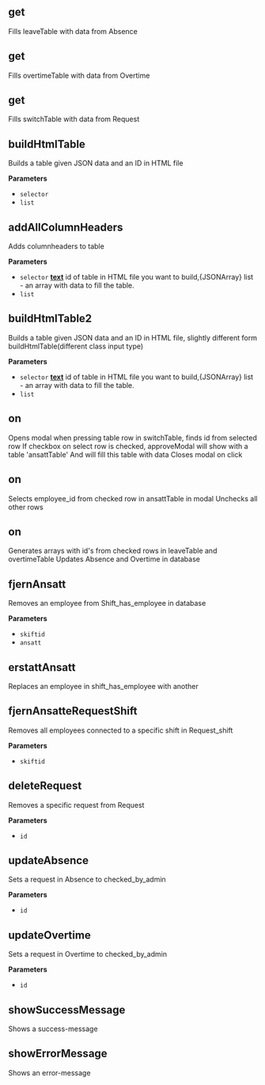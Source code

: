 <!-- Generated by documentation.js. Update this documentation by updating the source code. -->

## get

Fills leaveTable with data from Absence

## get

Fills overtimeTable with data from Overtime

## get

Fills switchTable with data from Request

## buildHtmlTable

Builds a table given JSON data and an ID in HTML file

**Parameters**

-   `selector`  
-   `list`  

## addAllColumnHeaders

Adds columnheaders to table

**Parameters**

-   `selector` **[text](https://developer.mozilla.org/en-US/docs/Web/HTML)** id of table in HTML file you want to build,{JSONArray} list - an array with data to fill the table.
-   `list`  

## buildHtmlTable2

Builds a table given JSON data and an ID in HTML file, slightly different form buildHtmlTable(different class input type)

**Parameters**

-   `selector` **[text](https://developer.mozilla.org/en-US/docs/Web/HTML)** id of table in HTML file you want to build,{JSONArray} list - an array with data to fill the table.
-   `list`  

## on

Opens modal when pressing table row in switchTable, finds id from selected row
If checkbox on select row is checked, approveModal will show with a table 'ansattTable'
And will fill this table with data
Closes modal on click

## on

Selects employee_id from checked row in ansattTable in modal
Unchecks all other rows

## on

Generates arrays with id's from checked rows in leaveTable and overtimeTable
Updates Absence and Overtime in database

## fjernAnsatt

Removes an employee from Shift_has_employee in database

**Parameters**

-   `skiftid`  
-   `ansatt`  

## erstattAnsatt

Replaces an employee in shift_has_employee with another

## fjernAnsatteRequestShift

Removes all employees connected to a specific shift in Request_shift

**Parameters**

-   `skiftid`  

## deleteRequest

Removes a specific request from Request

**Parameters**

-   `id`  

## updateAbsence

Sets a request in Absence to checked_by_admin

**Parameters**

-   `id`  

## updateOvertime

Sets a request in Overtime to checked_by_admin

**Parameters**

-   `id`  

## showSuccessMessage

Shows a success-message

## showErrorMessage

Shows an error-message
